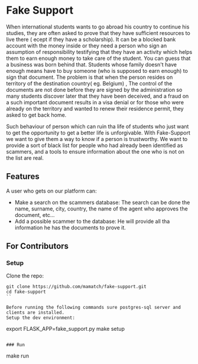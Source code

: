 # Fake Support

When international students wants to go abroad his country to continue his studies,
they are often asked to prove that they have sufficient resources to live there (
ecept if they have a scholarship). It can be a blocked bank account with the money inside
or they need a person who sign an assumption of responsibility testifying that they have an activity
which helps them to earn enough money to take care of the student. You can guess that a business was born
behind that. Students whose family doesn't have enough means have to buy someone (who is supposed to earn enough)
to sign that document. The problem is that when the person resides on territory of the destination country( eg. Belgium)
,
The control of the documents are not done before they are signed by the administration so many students discover later
that they have been deceived, and a fraud on a such important document results in a visa denial or for those
who were already on the territory and wanted to renew their residence permit, they asked to get back home.

Such behaviour of person which can ruin tha life of students who just want to get the opportunity to get a better life
is unforgivable. With Fake-Support we want to give them a way to know if a person is trustworthy. We want to provide a
sort of black list for people who had already been identified as scammers, and a tools to ensure information about the
one who is not on the list are real.

## Features

A user who gets on our platform can:

- Make a search on the scammers database: The search can be done the name, surname, city, country, the name of
  the agent who approves the document, etc...
- Add a possible scammer to the database: He will provide all tha information he has the documents to prove it.

## For Contributors

### Setup

Clone the repo:

```
git clone https://github.com/mamatch/fake-support.git
cd fake-support
``

Before running the following commands sure postgres-sql server and clients are installed.
Setup the dev environment:

```

export FLASK_APP=fake_support.py
make setup

```

### Run

```

make run

```

